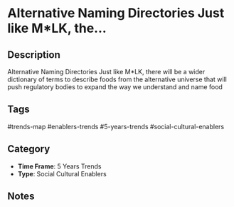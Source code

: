 # Alternative Naming Directories Just like M*LK, the...

## Description
Alternative Naming Directories Just like M*LK, there will be a wider dictionary of terms to describe foods from the alternative universe that will push regulatory bodies to expand the way we understand and name food

## Tags
#trends-map #enablers-trends #5-years-trends #social-cultural-enablers

## Category
- **Time Frame**: 5 Years Trends
- **Type**: Social Cultural Enablers

## Notes
<!-- Add your notes here -->
